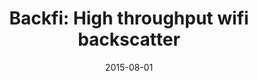 ---
title: "Backfi: High throughput wifi backscatter"
collection: publications
permalink: /publication/2015-08-01-Backfi-High-throughput-wifi-backscatter
excerpt: '359 cites: https://scholar.google.com/scholar?oi=bibs\&amp;hl=en\&amp;cites=9368376063280010959'
date: 2015-08-01
venue: 'ACM SIGCOMM Computer Communication Review'
link: 'https://doi.org/10.1145/2486001'
paperurl: '/files/papers/BackFi.pdf'
citation: ' D Bharadia,  KR Joshi,  M Kotaru,  S Katti, '
---